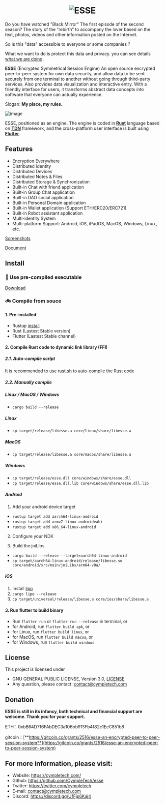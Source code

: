<h1 align="center"><img src="https://cympletech.com/logo/esse_words.png" alt="ESSE"></h1>

Do you have watched "Black Mirror" The first episode of the second season?  The story of the “rebirth” to accompany the lover based on the text, photos, videos and other information posted on the Internet.

So is this "data" accessible to everyone or some companies ?

What we want to do is protect this data and privacy. you can see details [what we are doing](https://docs.cympletech.com/blog/what-we-are-doing/).

**ESSE** (Encrypted Symmetrical Session Engine) An open source encrypted peer-to-peer system for own data security, and allow data to be sent securely from one terminal to another without going through third-party services. Also provides data visualization and interactive entry. With a friendly interface for users, it transforms abstract data concepts into software that everyone can actually experience.

Slogan: **My place, my rules.**

![image](https://cympletech.com/images/esse_show.gif)

ESSE, positioned as an engine. The engine is coded in [**Rust**](https://github.com/rust-lang/rust) language based on [**TDN**](https://github.com/cympletech/TDN) framework, and the cross-platform user interface is built using [**Flutter**](https://github.com/flutter/flutter).

## Features
- Encryption Everywhere
- Distributed Identity
- Distributed Devices
- Distributed Notes & Files
- Distributed Storage & Synchronization
- Built-in Chat with friend application
- Built-in Group Chat application
- Built-in DAO social application
- Built-in Personal Domain application
- Built-in Wallet application (Support ETH/ERC20/ERC721)
- Built-in Robot assistant application
- Multi-identity System
- Multi-platform Support: Android, iOS, iPadOS, MacOS, Windows, Linux, etc.

[Screenshots](https://github.com/CympleTech/esse/wiki/Screenshots)

[Document](https://docs.cympletech.com/docs/introduction)

## Install
### 🚀 Use pre-compiled executable
[Download](https://github.com/cympletech/esse/releases)

### 🚲 Compile from souce
#### 1. Pre-installed
- Rustup [install](https://rustup.rs/)
- Rust (Lastest Stable version)
- Flutter (Lastest Stable channel)

#### 2. Compile Rust code to dynamic link library (FFI)
##### 2.1. Auto-compile script
It is recommended to use [rust.sh](./rust.sh) to auto-compile the Rust code

##### 2.2. Manually compile
##### Linux / MacOS / Windows
- `cargo build --release`

##### Linux
- `cp target/release/libesse.a core/linux/share/libesse.a`

##### MacOS
- `cp target/release/libesse.a core/macos/share/libesse.a`

##### Windows
- `cp target/release/esse.dll core/windows/share/esse.dll`
- `cp target/release/esse.dll.lib core/windows/share/esse.dll.lib`

##### Android
1. Add your android device target

- `rustup target add aarch64-linux-android`
- `rustup target add armv7-linux-androideabi`
- `rustup target add x86_64-linux-android`

2. Configure your NDK

3. Build the jniLibs
- `cargo build --release --target=aarch64-linux-android`
- `cp target/aarch64-linux-android/release/libesse.so core/android/src/main/jniLibs/arm64-v8a/`

##### iOS
1. Install [lipo](https://github.com/TimNN/cargo-lipo)
2. `cargo lipo --release`
3. `cp target/universal/release/libesse.a core/ios/share/libesse.a`

#### 3. Run flutter to build binary
- Run `flutter run` or `flutter run --release` in terminal, or
- for Android, run `flutter build apk`, or
- for Linux, run `flutter build linux`, or
- for MacOS, run `flutter build macos`, or
- for Windows, run `flutter build windows`

## License

This project is licensed under

 * GNU GENERAL PUBLIC LICENSE, Version 3.0, [LICENSE](LICENSE)
 * Any question, please contact: contact@cympletech.com

## Donation

**ESSE is still in its infancy, both technical and financial support are welcome. Thank you for your support.**

ETH：0xbB64D716FAbDEC3a106bb913Fb4f82c1EeC851b8

gitcoin：[**https://gitcoin.co/grants/2516/esse-an-encrypted-peer-to-peer-session-system**](https://gitcoin.co/grants/2516/esse-an-encrypted-peer-to-peer-session-system)

## For more information, please visit:
- Website: https://cympletech.com/
- Github: https://github.com/CympleTech/esse
- Twitter: https://twitter.com/cympletech
- E-mail: contact@cympletech.com
- Discord: https://discord.gg/UfFjp6Kaj4
